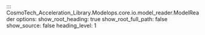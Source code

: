 ::: CosmoTech_Acceleration_Library.Modelops.core.io.model_reader.ModelReader
    options:
       show_root_heading: true
       show_root_full_path: false
       show_source: false
       heading_level: 1

